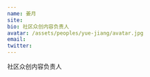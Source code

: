 ```yaml
---
name: 姜月
site:
bio: 社区众创内容负责人
avatar: /assets/peoples/yue-jiang/avatar.jpg
email: 
twitter: 
---
```

社区众创内容负责人
